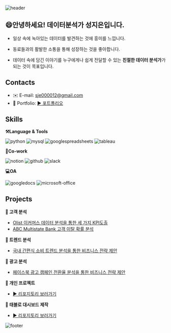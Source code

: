 ![header](https://capsule-render.vercel.app/api?type=waving&color=auto&height=200&section=header&text=Jieun's%20GitHub&fontSize=60)

  
## 😄안녕하세요! 데이터분석가 성지은입니다.
- 일상 속에 녹아있는 데이터를 발견하는 것에 흥미를 느낍니다.

- 동료들과의 활발한 소통을 통해 성장하는 것을 좋아합니다.

- 데이터 속에 담긴 이야기를 누구에게나 쉽게 전달할 수 있는 **친절한 데이터 분석가**가 되는 것이 목표입니다. 

## Contacts
- ✉️ E-mail: sje000012@gmail.com
- 💁 Portfolio: [▶ 포트폴리오](https://t.ly/690An "누르면 노션 포트폴리오로 이동합니다") 


## Skills
**⚒️Language & Tools**

![python](https://img.shields.io/badge/Python-3776AB?style=for-the-badge&logo=python&logoColor=white)
![mysql](https://img.shields.io/badge/MySQL-4479A1?style=for-the-badge&logo=mysql&logoColor=white)
![googlespreadsheets](https://img.shields.io/badge/googlespreadsheets-34A853?style=for-the-badge&logo=googlespreadsheets&logoColor=white)
![tableau](https://img.shields.io/badge/Tableau-E97627?style=for-the-badge&logo=Tableau&logoColor=white)


**🤲Co-work**

![notion](https://img.shields.io/badge/Notion-000000?style=for-the-badge&logo=notion&logoColor=white)
![github](https://img.shields.io/badge/GitHub-181717?style=for-the-badge&logo=github&logoColor=white)
![slack](https://img.shields.io/badge/Slack-4A154B?style=for-the-badge&logo=slack&logoColor=white)


**💻OA**

![googledocs](https://img.shields.io/badge/googledocs-4285F4?style=for-the-badge&logo=googledocs&logoColor=white)
![microsoft-office](https://img.shields.io/badge/Microsoft_Office-D83B01?style=for-the-badge&logo=microsoft-office&logoColor=white)




## Projects
**🔹 고객 분석**
- [Olist 이커머스 데이터 분석을 통한 세 가지 KPI도출](https://github.com/Seong-jieun/olist_ecommerce_analysis)
- [ABC Multistate Bank 고객 이탈 확률 분석](https://github.com/Seong-jieun/bankchurn_analysis)


**🔹 트렌드 분석**
- [국내 간편식 소비 트렌드 분석을 통한 비즈니스 전략 제안](https://github.com/Seong-jieun/hmr_trend_analysis)


**🔹 광고 분석**
- [페이스북 광고 캠페인 전환율 분석을 통한 비즈니스 전략 제안](https://github.com/Seong-jieun/Personal_Project)


**🔹 개인 프로젝트** 
- [▶ 리포지토리 보러가기](https://github.com/Seong-jieun/Personal_Project "누르면 리포지토리로 이동합니다")

  
**🔹 태블로 대시보드 제작**  
- [▶ 리포지토리 보러가기](https://github.com/Seong-jieun/Tableau_Dashboard "누르면 리포지토리로 이동합니다")

![footer](https://capsule-render.vercel.app/api?type=waving&color=auto&height=100&section=footer)
